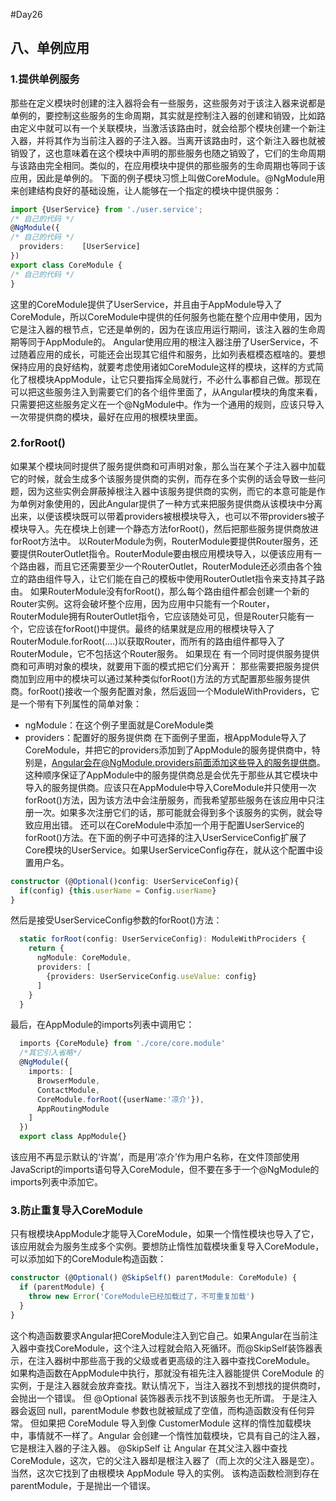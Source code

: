 #Day26
## 八、单例应用
### 1.提供单例服务
  那些在定义模块时创建的注入器将会有一些服务，这些服务对于该注入器来说都是单例的，要控制这些服务的生命周期，其实就是控制注入器的创建和销毁，比如路由定义中就可以有一个关联模块，当激活该路由时，就会给那个模块创建一个新注入器，并将其作为当前注入器的子注入器。当离开该路由时，这个新注入器也就被销毁了，这也意味着在这个模块中声明的那些服务也随之销毁了，它们的生命周期与该路由完全相同。类似的，在应用模块中提供的那些服务的生命周期也等同于该应用，因此是单例的。
  下面的例子模块习惯上叫做CoreModule。@NgModule用来创建结构良好的基础设施，让人能够在一个指定的模块中提供服务：
```typescript
import {UserService} from './user.service';
/* 自己的代码 */
@NgModule({
/* 自己的代码 */
  providers:    [UserService]
})
export class CoreModule {
/* 自己的代码 */
}
```
  这里的CoreModule提供了UserService，并且由于AppModule导入了CoreModule，所以CoreModule中提供的任何服务也能在整个应用中使用，因为它是注入器的根节点，它还是单例的，因为在该应用运行期间，该注入器的生命周期等同于AppModule的。
  Angular使用应用的根注入器注册了UserService，不过随着应用的成长，可能还会出现其它组件和服务，比如列表框模态框啥的。要想保持应用的良好结构，就要考虑使用诸如CoreModule这样的模块，这样的方式简化了根模块AppModule，让它只要指挥全局就行，不必什么事都自己做。那现在可以把这些服务注入到需要它们的各个组件里面了，从Angular模块的角度来看，只需要把这些服务定义在一个@NgModule中。作为一个通用的规则，应该只导入一次带提供商的模块，最好在应用的根模块里面。
### 2.forRoot()
  如果某个模块同时提供了服务提供商和可声明对象，那么当在某个子注入器中加载它的时候，就会生成多个该服务提供商的实例，而存在多个实例的话会导致一些问题，因为这些实例会屏蔽掉根注入器中该服务提供商的实例，而它的本意可能是作为单例对象使用的，因此Angular提供了一种方式来把服务提供商从该模块中分离出来，以便该模块既可以带着providers被根模块导入，也可以不带providers被子模块导入。先在模块上创建一个静态方法forRoot()，然后把那些服务提供商放进forRoot方法中。
  以RouterModule为例，RouterModule要提供Router服务，还要提供RouterOutlet指令。RouterModule要由根应用模块导入，以便该应用有一个路由器，而且它还需要至少一个RouterOutlet，RouterModule还必须由各个独立的路由组件导入，让它们能在自己的模板中使用RouterOutlet指令来支持其子路由。
  如果RouterModule没有forRoot()，那么每个路由组件都会创建一个新的Router实例。这将会破坏整个应用，因为应用中只能有一个Router，RouterModule拥有RouterOutlet指令，它应该随处可见，但是Router只能有一个，它应该在forRoot()中提供。最终的结果就是应用的根模块导入了RouterModule.forRoot(....)以获取Router，而所有的路由组件都导入了RouterModule，它不包括这个Router服务。
  如果现在 有一个同时提供服务提供商和可声明对象的模块，就要用下面的模式把它们分离开：
  那些需要把服务提供商加到应用中的模块可以通过某种类似forRoot()方法的方式配置那些服务提供商。forRoot()接收一个服务配置对象，然后返回一个ModuleWithProviders，它是一个带有下列属性的简单对象：
  - ngModule：在这个例子里面就是CoreModule类
  - providers：配置好的服务提供商
  在下面例子里面，根AppModule导入了CoreModule，并把它的providers添加到了AppModule的服务提供商中，特别是，Angular会在@NgModule.providers前面添加这些导入的服务提供商。这种顺序保证了AppModule中的服务提供商总是会优先于那些从其它模块中导入的服务提供商。应该只在AppModule中导入CoreModule并只使用一次forRoot()方法，因为该方法中会注册服务，而我希望那些服务在该应用中只注册一次。如果多次注册它们的话，那可能就会得到多个该服务的实例，就会导致应用出错。
  还可以在CoreModule中添加一个用于配置UserService的forRoot()方法。在下面的例子中可选择的注入UserServiceConfig扩展了Core模块的UserService。如果UserServiceConfig存在，就从这个配置中设置用户名。
```typescript
constructor (@Optional()config: UserServiceConfig){
  if(config) {this.userName = Config.userName}
}
```
  然后是接受UserServiceConfig参数的forRoot()方法：
```typescript
  static forRoot(config: UserServiceConfig): ModuleWithProciders {
    return {
      ngModule: CoreModule,
      providers: [
        {providers: UserServiceConfig.useValue: config}
      ]
    }
  }
```
  最后，在AppModule的imports列表中调用它：
```typescript
  imports {CoreModule} from './core/core.module'
  /*其它引入省略*/
  @NgModule({
    imports: [
      BrowserModule,
      ContactModule,
      CoreModule.forRoot({userName:'凉介'}),
      AppRoutingModule
    ]
  })
  export class AppModule{}
```
  该应用不再显示默认的‘许嵩’，而是用‘凉介’作为用户名称，在文件顶部使用JavaScript的imports语句导入CoreModule，但不要在多于一个@NgModule的imports列表中添加它。
### 3.防止重复导入CoreModule
  只有根模块AppModule才能导入CoreModule，如果一个惰性模块也导入了它，该应用就会为服务生成多个实例。要想防止惰性加载模块重复导入CoreModule，可以添加如下的CoreModule构造函数：
```typescript
constructor (@Optional() @SkipSelf() parentModule: CoreModule) {
  if (parentModule) {
    throw new Error('CoreModule已经加载过了，不可重复加载')
  }
}
```
  这个构造函数要求Angular把CoreModule注入到它自己。如果Angular在当前注入器中查找CoreModule，这个注入过程就会陷入死循环。而@SkipSelf装饰器表示，在注入器树中那些高于我的父级或者更高级的注入器中查找CoreModule。
  如果构造函数在AppModule中执行，那就没有祖先注入器能提供 CoreModule 的实例，于是注入器就会放弃查找。默认情况下，当注入器找不到想找的提供商时，会抛出一个错误。 但 @Optional 装饰器表示找不到该服务也无所谓。 于是注入器会返回 null，parentModule 参数也就被赋成了空值，而构造函数没有任何异常。
  但如果把 CoreModule 导入到像 CustomerModule 这样的惰性加载模块中，事情就不一样了。Angular 会创建一个惰性加载模块，它具有自己的注入器，它是根注入器的子注入器。 @SkipSelf 让 Angular 在其父注入器中查找 CoreModule，这次，它的父注入器却是根注入器了（而上次的父注入器是空）。 当然，这次它找到了由根模块 AppModule 导入的实例。 该构造函数检测到存在 parentModule，于是抛出一个错误。
























